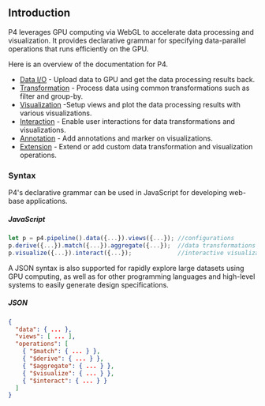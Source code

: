 ## Introduction
P4 leverages GPU computing via WebGL to accelerate data processing and visualization. It provides declarative grammar for specifying data-parallel operations that runs efficiently on the GPU.

Here is an overview of the documentation for P4.

* [Data I/O](#/documentation/data) - Upload data to GPU and get the data processing results back.
* [Transformation](#/documentation/transformation) - Process data using common transformations such as filter and group-by.
* [Visualization](#/documentation/visualization) -Setup views and plot the data processing results with various visualizations.
* [Interaction](#/documentation/interaction) - Enable user interactions for data transformations and visualizations.
* [Annotation](#/documentation/annotation) - Add annotations and marker on visualizations.
* [Extension](#/documentation/extension) - Extend or add custom data transformation and visualization operations.

### Syntax

P4's declarative grammar can be used in JavaScript for developing web-base applications.

##### JavaScript
```javascript
let p = p4.pipeline().data({...}).views({...}); //configurations
p.derive({...}).match({...}).aggregate({...});  //data transformations
p.visualize({...}).interact({...});             //interactive visualizations

```

A JSON syntax is also supported for rapidly explore large datasets using GPU computing, as well as for other programming languages and high-level systems to easily generate design specifications.

##### JSON
```json
{
  "data": { ... },
  "views": [ ... ],
  "operations": [
    { "$match": { ... } },
    { "$derive": { ... } },
    { "$aggregate": { ... } },
    { "$visualize": { ... } },
    { "$interact": { ... } }
  ]
}
```

